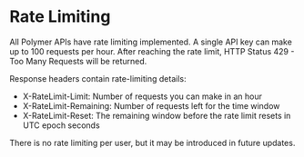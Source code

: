 # Rate Limiting

All Polymer APIs have rate limiting implemented. A single API key can make up to 100 requests per hour. After reaching the rate limit, HTTP Status 429 - Too Many Requests will be returned.

Response headers contain rate-limiting details:

- X-RateLimit-Limit: Number of requests you can make in an hour
- X-RateLimit-Remaining: Number of requests left for the time window
- X-RateLimit-Reset: The remaining window before the rate limit resets in UTC epoch seconds

There is no rate limiting per user, but it may be introduced in future updates.
